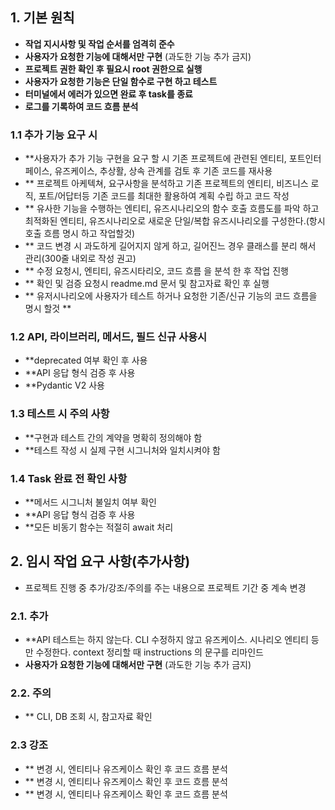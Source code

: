 ## 1. 기본 원칙
- **작업 지시사항 및 작업 순서를 엄격히 준수**  
- **사용자가 요청한 기능에 대해서만 구현** (과도한 기능 추가 금지)  
- **프로젝트 권한 확인 후 필요시 root 권한으로 실행**  
- **사용자가 요청한 기능은 단일 함수로 구현 하고 테스트**
- **터미널에서 에러가 있으면 완료 후 task를 종료**
- **로그를 기록하여 코드 흐름 분석**

### 1.1 추가 기능 요구 시
- **사용자가 추가 기능 구현을 요구 할 시 기존 프로젝트에 관련된 엔티티, 포트인터페이스, 유즈케이스, 추상활, 상속 관계를 검토 후 기존 코드를 재사용
- ** 프로젝트 아케텍쳐, 요구사항을 분석하고 기존 프로젝트의 엔티티, 비즈니스 로직, 포트/어답터등 기존 코드를 최대한 활용하여 계획 수립 하고 코드 작성
- ** 유사한 기능을 수행하는 엔티티, 유즈시나리오의 함수 호출 흐름도를 파악 하고 최적화된 엔티티, 유즈시나리오로 새로운 단일/복합 유즈시나리오를 구성한다.(항시 호출 흐름 명시 하고 작업할것)
- ** 코드 변경 시 과도하게 길어지지 않게 하고, 길어진느 경우 클래스를 분리 해서 관리(300줄 내외로 작성 권고)
- ** 수정 요청시, 엔티티, 유즈시타리오, 코드 흐름 을 분석 한 후 작업 진행
- ** 확인 및 검증 요청시 readme.md 문서 및 참고자료 확인 후 실행
- ** 유저시나리오에 사용자가 테스트 하거나 요청한 기존/신규 기능의 코드 흐름을 명시 할것 **

### 1.2 API, 라이브러리, 메서드, 필드 신규 사용시
- **deprecated 여부 확인 후 사용
- **API 응답 형식 검증 후 사용
- **Pydantic V2 사용

### 1.3 테스트 시 주의 사항
- **구현과 테스트 간의 계약을 명확히 정의해야 함
- **테스트 작성 시 실제 구현 시그니처와 일치시켜야 함

### 1.4 Task 완료 전 확인 사항
- **메서드 시그니처 불일치 여부 확인
- **API 응답 형식 검증 후 사용
- **모든 비동기 함수는 적절히 await 처리

## 2. 임시 작업 요구 사항(추가사항)
- 프로젝트 진행 중 추가/강조/주의를 주는 내용으로 프로젝트 기간 중 계속 변경

### 2.1. 추가
- **API 테스트는 하지 않는다. CLI 수정하지 않고 유즈케이스. 시나리오 엔티티 등만 수정한다. context 정리할 때 instructions 의 문구를 리마인드
- **사용자가 요청한 기능에 대해서만 구현** (과도한 기능 추가 금지)  

### 2.2. 주의
- ** CLI, DB 조회 시, 참고자료 확인
  
### 2.3 강조
- ** 변경 시, 엔티티나 유즈케이스 확인 후 코드 흐름 분석
- ** 변경 시, 엔티티나 유즈케이스 확인 후 코드 흐름 분석
- ** 변경 시, 엔티티나 유즈케이스 확인 후 코드 흐름 분석

